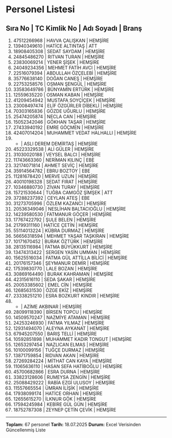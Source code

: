 # Personel Listesi

## Sıra No | TC Kimlik No | Adı Soyadı | Branş

1. 47512266968 | HAVVA ÇALIŞKAN | HEMŞİRE
2. 13940349610 | HATİCE ALTINTAŞ | ATT
3. 18908405308 | SEDAT SAYDAM | HEMŞİRE
4. 24845486270 | RITVAN TURAN | HEMŞİRE
5. 23830069214 | YENER ŞİŞEK | HEMŞİRE
6. 24049234356 | MEHMET FATİH AVCI | HEMŞİRE
7. 22516079394 | ABDULLAH ÖZÇELEBİ | HEMŞİRE
8. 35776638140 | DOĞAN CANEŞ | HEMŞİRE
9. 22753258576 | OSMAN ŞENGÜL | HEMŞİRE
10. 33583649786 | BÜNYAMİN ERTÜRK | HEMŞİRE
11. 12559635220 | OSMAN KABAN | HEMŞİRE
12. 41209454942 | MUSTAFA SOYÇİÇEK | HEMŞİRE
13. 23008497474 | ELİF ÖZGÜRLER DİBEKLİ | HEMŞİRE
14. 70303165836 | GÖZDE UĞURLU | HEMŞİRE
15. 25474205874 | NECLA CAN | HEMŞİRE
16. 15052342046 | GÖKHAN TAŞAR | HEMŞİRE
17. 27433940192 | EMRE GÖÇMEN | HEMŞİRE
18. 42407014204 | MUHAMMET VEDAT HALHALLI | HEMŞİRE
19. - | ASLI DEREM DEMİRTAŞ | HEMŞİRE
20. 45223329538 | ALİ GÜLER | HEMŞİRE
21. 31030020188 | VEYSEL BALCI | HEMŞİRE
22. 11743663360 | NERİMAN KILINÇ | EBE
23. 32174071814 | AHMET SEVİÇ | HEMŞİRE
24. 35914564782 | EBRU BOZTOY | EBE
25. 11281678420 | MERVE UZUN | HEMŞİRE
26. 40010198328 | SEDAT FIRAT | HEMŞİRE
27. 10346880730 | ZİVAN TURAY | HEMŞİRE
28. 15721530644 | TUĞBA CAMGÖZ ŞİMŞEK | ATT
29. 37288237392 | CEYLAN ATEŞ | EBE
30. 31273705996 | ÖZLEM KAZANCI | HEMŞİRE
31. 20536349046 | NESLİHAN BALTACIOĞLU | HEMŞİRE
32. 14239580530 | FATMANUR GÖÇER | HEMŞİRE
33. 17767422792 | ŞULE BELEN | HEMŞİRE
34. 21799311160 | HATİCE ÇETİN | HEMŞİRE
35. 55114013224 | KÜBRA DURMAZ | HEMŞİRE
36. 56656318594 | MEHMET YAŞAR TAŞKIRAN | HEMŞİRE
37. 10171670452 | BURAK ÖZTÜRK | HEMŞİRE
38. 28135116984 | FATMA BÜYÜKKURT | HEMŞİRE
39. 13474313422 | SERGEN YASİN UMMAN | HEMŞİRE
40. 15625516034 | FATMA GÜL ATTİLLA BİLİCİ | HEMŞİRE
41. 20176157346 | ŞEYMANUR DEMİR | HEMŞİRE
42. 17539830770 | LALE BOZAN | HEMŞİRE
43. 30869164490 | BURAK KAHRAMAN | HEMŞİRE
44. 42315616110 | SEDA ŞAKAR | HEMŞİRE
45. 20053385602 | EMEL CİN | HEMŞİRE
46. 12685631530 | ÖZGE EKİZ | HEMŞİRE
47. 23338251210 | ESRA BOZKURT KINDIR | HEMŞİRE
48. - | AZİME AKBINAR | HEMŞİRE
49. 28099118390 | BİRSEN TOPCU | HEMŞİRE
50. 14509570247 | NAZMİYE ATAMAN | HEMŞİRE
51. 24253246930 | FATMA YILMAZ | HEMŞİRE
52. 12931494070 | ALEYNA AYKANAT | HEMŞİRE
53. 67945207550 | BARIŞ TELLİ | HEMŞİRE
54. 10592851898 | MUHAMMET KADIR TONGUT | HEMŞİRE
55. 12653297454 | NAZLICAN ELMAS | HEMŞİRE
56. 10100099156 | TUĞÇE DURMAZ | HEMŞİRE
57. 13871759854 | RIDVAN AKAN | HEMŞİRE
58. 27269284224 | MİTHAT CAN KAYA | HEMŞİRE
59. 11065636110 | HASAN SEFA HATİBOĞLU | HEMŞİRE
60. 45700682866 | ESRA DURNA | HEMŞİRE
61. 33823128606 | RUMEYSA ZENGİN | HEMŞİRE
62. 25088429222 | RABİA EZGİ ULUSOY | HEMŞİRE
63. 11557665554 | ÜMRAN İLİŞİK | HEMŞİRE
64. 17938099174 | HATİCE ORHAN | HEMŞİRE
65. 12655615270 | İLKNUR GÖK | HEMŞİRE
66. 17594245984 | KEBİRE GÜL GÜN | HEMŞİRE
67. 18752787308 | ZEYNEP ÇETİN ÇEVİK | HEMŞİRE

---
**Toplam:** 67 personel
**Tarih:** 18.07.2025
**Durum:** Excel Verisinden Güncellenmiş Liste
